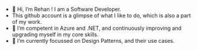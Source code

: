 - 👋 Hi, I’m Rehan ! I am a Software Developer.
- This github account is a glimpse of what I like to do, which is also a part of my work.
- 👀 I’m competent in Azure and .NET, and continuously improving and upgrading myself in my core skills.
- 💞️ I’m currently focussed on Design Patterns, and their use cases.


